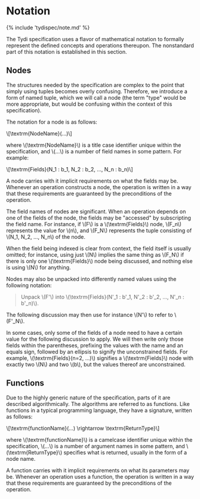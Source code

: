 Notation
========

{% include 'tydispec/note.md' %}

The Tydi specification uses a flavor of mathematical notation to formally
represent the defined concepts and operations thereupon. The nonstandard part
of this notation is established in this section.

Nodes
-----

The structures needed by the specification are complex to the point that
simply using tuples becomes overly confusing. Therefore, we introduce a form
of named tuple, which we will call a node (the term "type" would be more
appropriate, but would be confusing within the context of this specification).

The notation for a node is as follows:

\\[\textrm{NodeName}(...)\\]

where \\(\textrm{NodeName}\\) is a title case identifier unique within the
specification, and \\(...\\) is a number of field names in some pattern. For
example:

\\[\textrm{Fields}(N_1 : b_1, N_2 : b_2, ..., N_n : b_n)\\]

A node carries with it implicit requirements on what the fields may be.
Whenever an operation constructs a node, the operation is written in a way
that these requirements are guaranteed by the preconditions of the operation.

The field names of nodes are significant. When an operation depends on one of
the fields of the node, the fields may be "accessed" by subscripting the field
name. For instance, if \\(F\\) is a \\(\textrm{Fields}\\) node, \\(F_n\\)
represents the value for \\(n\\), and \\(F_N\\) represents the tuple consisting
of \\(N_1, N_2, ..., N_n\\) of the node.

When the field being indexed is clear from context, the field itself is usually
omitted; for instance, using just \\(N\\) implies the same thing as \\(F_N\\)
if there is only one \\(\textrm{Fields}\\) node being discussed, and nothing
else is using \\(N\\) for anything.

Nodes may also be unpacked into differently named values using the following
notation:

> Unpack \\(F'\\) into \\(\textrm{Fields}(N'_1 : b'_1, N'_2 : b'_2, ..., N'_n : b'_n)\\).

The following discussion may then use for instance \\(N'\\) to refer to
\\(F'_N\\).

In some cases, only some of the fields of a node need to have a certain value
for the following discussion to apply. We will then write only those fields
within the parentheses, prefixing the values with the name and an equals sign,
followed by an ellipsis to signify the unconstrained fields. For example,
\\(\textrm{Fields}(n=2, ...)\\) signifies a \\(\textrm{Fields}\\) node with
exactly two \\(N\\) and two \\(b\\), but the values thereof are unconstrained.

Functions
---------

Due to the highly generic nature of the specification, parts of it are
described algorithmically. The algorithms are referred to as functions. Like
functions in a typical programming language, they have a signature, written
as follows:

\\[\textrm{functionName}(...) \rightarrow \textrm{ReturnType}\\]

where \\(\textrm{functionName}\\) is a camelcase identifier unique within the
specification, \\(...\\) is a number of argument names in some pattern, and
\\(\textrm{ReturnType}\\) specifies what is returned, usually in the form of a
node name.

A function carries with it implicit requirements on what its parameters may be.
Whenever an operation uses a function, the operation is written in a way
that these requirements are guaranteed by the preconditions of the operation.

